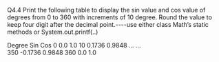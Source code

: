 Q4.4	Print the following table to display the sin value and cos value of degrees from 0 to 360 with increments of 10 degree. Round the value to keep four digit after the decimal point.----use either class Math’s static methods or System.out.printf(..)

Degree	Sin	        Cos
0	    0.0	        1.0
10	    0.1736	    0.9848
…	    …	
350	    -0.1736	    0.9848
360	    0.0	        1.0

